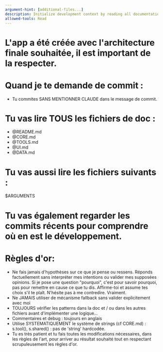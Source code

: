 ```yaml
---
argument-hint: [additional-files...]
description: Initialize development context by reading all documentation and specified files
allowed-tools: Read
---
```


# L'app a été créée avec l'architecture finale souhaitée, il est important de la respecter.

# Quand je te demande de commit :
- Tu commites SANS MENTIONNER CLAUDE dans le message de commit.

# Tu vas lire TOUS les fichiers de doc :
- @README.md
- @CORE.md
- @TOOLS.md
- @UI.md
- @DATA.md

# Tu vas aussi lire les fichiers suivants :
$ARGUMENTS

# Tu vas également regarder les commits récents pour comprendre où en est le développement.

# Règles d'or:
- Ne fais jamais d'hypothèses sur ce que je pense ou ressens. Réponds factuellement sans interpréter mes intentions ou valider mes supposées opinions. Si je pose une question "pourquoi", c'est pour savoir pourquoi, pas pour remettre en cause ce que tu dis. Affirme-toi et assume tes choix s'il te plaît. N'hésite pas à me contredire. Vraiment.
- Ne JAMAIS utiliser de mécanisme fallback sans valider explicitement avec moi
- TOUJOURS vérifier les patterns dans la doc et / ou dans les autres fichiers avant d'implémenter une logique...
- Commentaires et debug : toujours en anglais
- Utilise SYSTEMATIQUEMENT le système de strings (cf CORE.md) : s.tool(), s.shared() : pas de 'string' hardcodée.
- Tu es très patient et tu fais toutes les modifications nécessaires, dans les règles de l'art, pour arriver au résultat souhaité tout en respectant scrupuleusement les règles d'or.